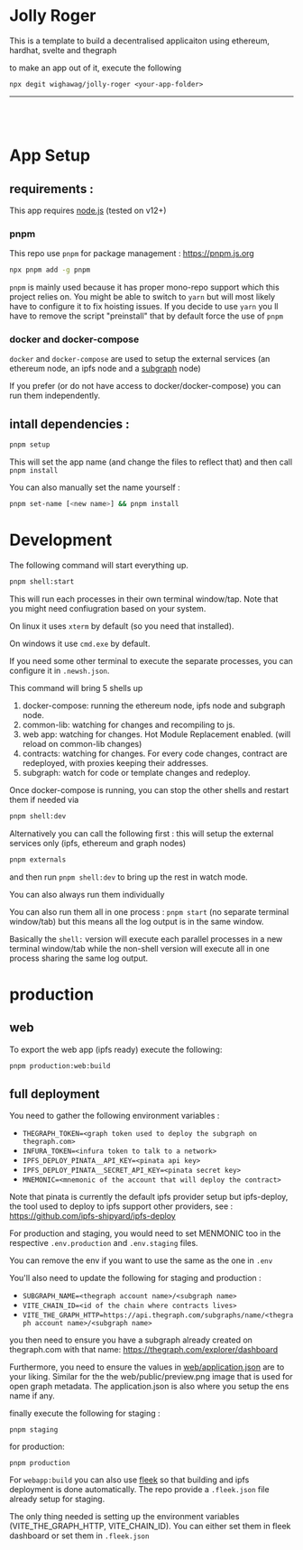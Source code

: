 <!--- -------------------------------------------- -->
# Jolly  Roger

This is a template to build a decentralised applicaiton using ethereum, hardhat, svelte and thegraph

to make an app out of it, execute the following

```
npx degit wighawag/jolly-roger <your-app-folder>
```

-------------------------
<br/>
<br/>
<!--- -------------------------------------------- -->

# App Setup

## requirements :

This app requires [node.js](https://nodejs.org/) (tested on v12+)

### pnpm

This repo use `pnpm` for package management : https://pnpm.js.org

```bash
npx pnpm add -g pnpm
```

`pnpm` is mainly used because it has proper mono-repo support which this project relies on.
You might be able to switch to `yarn` but will most likely have to configure it to fix hoisting issues.
If you decide to use `yarn` you ll have to remove the script "preinstall" that by default force the use of `pnpm`

### docker and docker-compose

`docker` and `docker-compose` are used to setup the external services (an ethereum node, an ipfs node and a [subgraph](https://thegraph.com) node)

If you prefer (or do not have access to docker/docker-compose) you can run them independently.


## intall dependencies :

```bash
pnpm setup
```

This will set the app name (and change the files to reflect that) and then call `pnpm install`

You can also manually set the name yourself :

```bash
pnpm set-name [<new name>] && pnpm install
```

# Development

The following command will start everything up.

```bash
pnpm shell:start
```

This will run each processes in their own terminal window/tap. Note that you might need confiugration based on your system.

On linux it uses `xterm` by default (so you need that installed).

On windows it use `cmd.exe` by default.

If you need some other terminal to execute the separate processes, you can configure it in `.newsh.json`.

This command will bring 5 shells up

1. docker-compose: running the ethereum node, ipfs node and subgraph node.
2. common-lib: watching for changes and recompiling to js.
3. web app: watching for changes. Hot Module Replacement enabled. (will reload on common-lib changes)
4. contracts: watching for changes. For every code changes, contract are redeployed, with proxies keeping their addresses.
5. subgraph: watch for code or template changes and redeploy.

Once docker-compose is running, you can stop the other shells and restart them if needed via

```bash
pnpm shell:dev
```

Alternatively you can call the following first : this will setup the external services only (ipfs, ethereum and graph nodes)

```bash
pnpm externals
```

and then run `pnpm shell:dev` to bring up the rest in watch mode.

You can also always run them individually

You can also run them all in one process : `pnpm start` (no separate terminal window/tab) but this means all the log output is in the same window.

Basically the `shell:` version will execute each parallel processes in a new terminal window/tab while the non-shell version will execute all in one process sharing the same log output.

# production

## web

To export the web app (ipfs ready) execute the following:

```bash
pnpm production:web:build
```

## full deployment

You need to gather the following environment variables :

- `THEGRAPH_TOKEN=<graph token used to deploy the subgraph on thegraph.com>`
- `INFURA_TOKEN=<infura token to talk to a network>`
- `IPFS_DEPLOY_PINATA__API_KEY=<pinata api key>`
- `IPFS_DEPLOY_PINATA__SECRET_API_KEY=<pinata secret key>`
- `MNEMONIC=<mnemonic of the account that will deploy the contract>`

Note that pinata is currently the default ipfs provider setup but ipfs-deploy, the tool used to deploy to ipfs support other providers, see : https://github.com/ipfs-shipyard/ipfs-deploy

For production and staging, you would need to set MENMONIC too in the respective `.env.production` and `.env.staging` files.

You can remove the env if you want to use the same as the one in `.env`

You'll also need to update the following for staging and production :

- `SUBGRAPH_NAME=<thegraph account name>/<subgraph name>`
- `VITE_CHAIN_ID=<id of the chain where contracts lives>`
- `VITE_THE_GRAPH_HTTP=https://api.thegraph.com/subgraphs/name/<thegraph account name>/<subgraph name>`

you then need to ensure you have a subgraph already created on thegraph.com with that name: https://thegraph.com/explorer/dashboard

Furthermore, you need to ensure the values in [web/application.json](web/application.json) are to your liking. Similar for the the web/public/preview.png image that is used for open graph metadata. The application.json is also where you setup the ens name if any.

finally execute the following for staging :

```
pnpm staging
```

for production:

```
pnpm production
```

For `webapp:build` you can also use [fleek](https://fleek.co) so that building and ipfs deployment is done automatically. The repo provide a `.fleek.json` file already setup for staging.

The only thing needed is setting up the environment variables (VITE_THE_GRAPH_HTTP, VITE_CHAIN_ID). You can either set them in fleek dashboard or set them in `.fleek.json`
